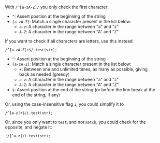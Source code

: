 With `/^[a-zA-Z]/` you only check the first character:

- `^`: Assert position at the beginning of the string
- `[a-zA-Z]`: Match a single character present in the list below:
  - `a-z`: A character in the range between "a" and "z"
  - `A-Z`: A character in the range between "A" and "Z"

If you want to check if all characters are letters, use this instead:

```
/^[a-zA-Z]+$/.test(str);

```

- `^`: Assert position at the beginning of the string
- `[a-zA-Z]`: Match a single character present in the list below:
  - `+`: Between one and unlimited times, as many as possible, giving back as needed (greedy)
  - `a-z`: A character in the range between "a" and "z"
  - `A-Z`: A character in the range between "A" and "Z"
- `$`: Assert position at the end of the string (or before the line break at the end of the string, if any)

Or, using the case-insensitive flag `i`, you could simplify it to

```
/^[a-z]+$/i.test(str);

```

Or, since you only want to `test`, and not `match`, you could check for the opposite, and negate it:

```
!/[^a-z]/i.test(str);
```
